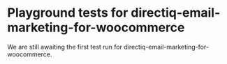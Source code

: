 # Playground tests for directiq-email-marketing-for-woocommerce
We are still awaiting the first test run for directiq-email-marketing-for-woocommerce.
